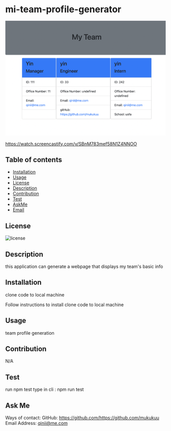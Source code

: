 # mi-team-profile-generator
![](src/ScreenShot.png)

https://watch.screencastify.com/v/SBnM783mef58N1Z4NNOO

## Table of contents

* [Installation](#installation)
* [Usage](#usage)
* [License](#license)
* [Description](#Description)
* [Contribution](#Contribution)
* [Test](#Test)
* [AskMe](#AskMe)
* [Email](#Email)

## License

 

![license]()



## Description
this application can generate a webpage that displays my team's basic info

## Installation
clone code to local machine

Follow instructions to install
clone code to local machine

## Usage
team profile generation

## Contribution
N/A

## Test
run npm test type in cli : npm run test

## Ask Me
Ways of contact:
GitHub: https://github.com/https://github.com/mukukuu
Email Address: qinii@me.com

